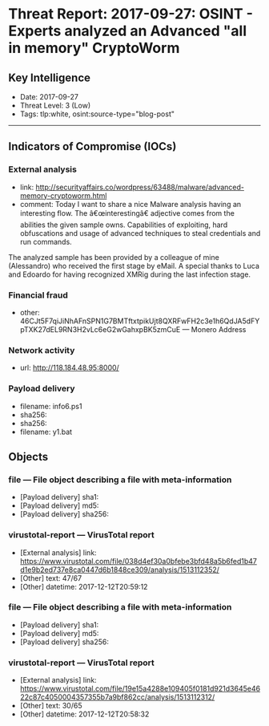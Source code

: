 # Threat Report: 2017-09-27: OSINT - Experts analyzed an Advanced "all in memory" CryptoWorm


## Key Intelligence
* Date: 2017-09-27
* Threat Level: 3 (Low)
* Tags: tlp:white, osint:source-type="blog-post"

---

## Indicators of Compromise (IOCs)
### External analysis
* link: http://securityaffairs.co/wordpress/63488/malware/advanced-memory-cryptoworm.html
* comment: Today I want to share a nice Malware analysis having an interesting flow. The â€œinterestingâ€ adjective comes from the abilities the given sample owns. Capabilities of exploiting, hard obfuscations and usage of advanced techniques to steal credentials and run commands.

The analyzed sample has been provided by a colleague of mine (Alessandro) who received the first stage by eMail. A special thanks to Luca and Edoardo for having recognized XMRig during the last infection stage.

### Financial fraud
* other: 46CJt5F7qiJiNhAFnSPN1G7BMTftxtpikUjt8QXRFwFH2c3e1h6QdJA5dFYpTXK27dEL9RN3H2vLc6eG2wGahxpBK5zmCuE — Monero Address

### Network activity
* url: http://118.184.48.95:8000/

### Payload delivery
* filename: info6.ps1
* sha256: <sha256>
* sha256: <sha256>
* filename: y1.bat

## Objects
### file — File object describing a file with meta-information
* [Payload delivery] sha1: <sha1>
* [Payload delivery] md5: <md5>
* [Payload delivery] sha256: <sha256>

### virustotal-report — VirusTotal report
* [External analysis] link: https://www.virustotal.com/file/038d4ef30a0bfebe3bfd48a5b6fed1b47d1e9b2ed737e8ca0447d6b1848ce309/analysis/1513112352/
* [Other] text: 47/67
* [Other] datetime: 2017-12-12T20:59:12

### file — File object describing a file with meta-information
* [Payload delivery] sha1: <sha1>
* [Payload delivery] md5: <md5>
* [Payload delivery] sha256: <sha256>

### virustotal-report — VirusTotal report
* [External analysis] link: https://www.virustotal.com/file/19e15a4288e109405f0181d921d3645e4622c87c4050004357355b7a9bf862cc/analysis/1513112312/
* [Other] text: 30/65
* [Other] datetime: 2017-12-12T20:58:32
